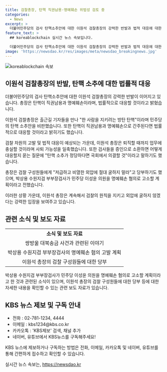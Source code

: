 ```yaml
---
title: 검찰총장, 탄핵 직권남용·명예훼손 위법성 검토 중
categories:
  - News
excerpt: >
  더불어민주당의 검사 탄핵소추안에 대한 이원석 검찰총장의 강력한 반발과 법적 대응에 대한 발언이 논란을 불러일으키고 있습니다. 총장은 직권남용과 명예훼손을 이유로 탄핵을 거부하고, 법률적으로 검토할 것을 강조했습니다. 또한, 사퇴 가능성을 일축하며 국회 의결을 촉구했습니다. 현재 박상용 수원지검 부부장검사는 민주당 의원을 명예훼손 혐의로 고소할 예정이며, 논란은 더욱 확산될 전망입니다.
feature_text: >
  ## koreablockchain 실시간 뉴스 속보입니다.

  더불어민주당의 검사 탄핵소추안에 대한 이원석 검찰총장의 강력한 반발과 법적 대응에 대한 발언이 논란을 불러일으키고 있습니다. 총장은 직권남용과 명예훼손을 이유로 탄핵을 거부하고, 법률적으로 검토할 것을 강조했습니다. 또한, 사퇴 가능성을 일축하며 국회 의결을 촉구했습니다. 현재 박상용 수원지검 부부장검사는 민주당 의원을 명예훼손 혐의로 고소할 예정이며, 논란은 더욱 확산될 전망입니다.
image: 'https://newsdao.kr/res/images/meta/newsdao_breakingnews.jpg'
---
```


<p><img src="https://newsdao.kr/res/images/meta/newsdao_breakingnews.jpg" alt="koreablockchain 속보" /></p>

<h2 data-ke-size="size26">이원석 검찰총장의 반발, 탄핵 소추에 대한 법률적 대응</h2>

<p data-ke-size="size16">더불어민주당의 검사 탄핵소추안에 대한 이원석 검찰총장의 강력한 반발이 이어지고 있습니다. 총장은 탄핵이 직권남용과 명예훼손이라며, 법률적으로 대응할 것이라고 밝혔습니다.</p>

<p data-ke-size="size16">이원석 검찰총장은 출근길 기자들을 만나 "한 사람을 지키려는 방탄 탄핵"이라며 민주당의 탄핵 소추안을 비판했습니다. 또한 탄핵이 직권남용과 명예훼손으로 간주된다면 법률적으로 대응할 것이라고 밝히기도 했습니다.</p>

<p data-ke-size="size16">검찰 차원의 고발 및 법적 대응이 예상되는 가운데, 이원석 총장은 퇴직할 때까지 업무에 충실할 것이라며 사퇴 가능성을 일축했습니다. 또한 검사들을 증인으로 소환하면 어떻게 대응할지 묻는 질문에 "탄핵 소추가 정당하다면 국회에서 의결할 것"이라고 말하기도 했습니다.</p>

<p data-ke-size="size16">총장은 검찰 구성원들에게 "저급하고 비열한 외압에 절대 굴하지 말라"고 당부하기도 했으며, 박상용 수원지검 부부장검사가 민주당 이성윤 의원을 명예훼손 혐의로 고소할 계획이라고 전했습니다.</p>

<p data-ke-size="size16">이러한 상황 가운데, 이원석 총장은 계속해서 검찰의 원칙을 지키고 외압에 굴하지 않겠다는 강력한 입장을 보여주고 있습니다.</p>

<h2 data-ke-size="size26">관련 소식 및 보도 자료</h2>

<table>
    <tr>
        <td style="text-align: center; height: 17px;"><b>소식 및 보도 자료</b></td>
    </tr>
    <tr>
        <td style="text-align: center; height: 17px;">쌍방울 대북송금 사건과 관련된 이야기</td>
    </tr>
    <tr>
        <td style="text-align: center; height: 17px;">박상용 수원지검 부부장검사의 명예훼손 혐의 고발 계획</td>
    </tr>
    <tr>
        <td style="text-align: center; height: 17px;">이원석 총장의 검찰 구성원들에 대한 당부</td>
    </tr>
</table>

<p data-ke-size="size16">박상용 수원지검 부부장검사가 민주당 이성윤 의원을 명예훼손 혐의로 고소할 계획이라고 한 것과 관련된 소식이 있으며, 이원석 총장의 검찰 구성원들에 대한 당부 등에 대한 자세한 내용을 확인할 수 있는 관련 보도 자료가 있습니다.</p>

<h2 data-ke-size="size26">KBS 뉴스 제보 및 구독 안내</h2>

<ul>
    <li>전화 : 02-781-1234, 4444</li>
    <li>이메일 : kbs1234@kbs.co.kr</li>
    <li>카카오톡 : 'KBS제보' 검색, 채널 추가</li>
    <li>네이버, 유튜브에서 KBS뉴스를 구독해주세요!</li>
</ul>

<p data-ke-size="size16">KBS 뉴스에 제보하거나 구독하는 방법은 전화, 이메일, 카카오톡 및 네이버, 유튜브를 통해 간편하게 접수하고 확인할 수 있습니다.</p>
실시간 뉴스 속보는, <a href="https://newsdao.kr" rel="dofollow">https://newsdao.kr</a>



